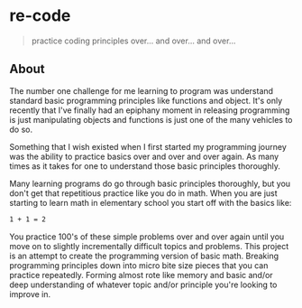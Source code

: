 # re-code
> practice coding principles over... and over... and over...

## About

The number one challenge for me learning to program was understand standard basic programming principles like functions and object. It's only recently that I've finally had an epiphany moment in releasing programming is just manipulating objects and functions is just one of the many vehicles to do so.

Something that I wish existed when I first started my programming journey was the ability to practice basics over and over and over again. As many times as it takes for one to understand those basic principles thoroughly.

Many learning programs do go through basic principles thoroughly, but you don't get that repetitious practice like you do in math. When you are just starting to learn math in elementary school you start off with the basics like: 
```markdown
1 + 1 = 2 
```
You practice 100's of these simple problems over and over again until you move on to slightly incrementally difficult topics and problems. This project is an attempt to create the programming version of basic math. Breaking programming principles down into micro bite size pieces that you can practice repeatedly. Forming almost rote like memory and basic and/or deep understanding of whatever topic and/or principle you're looking to improve in.


